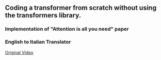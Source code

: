 ## Coding a transformer from scratch without using the transformers library.
### Implementation of "Attention is all you need" paper
### English to Italian Translator
[Original Video](https://www.youtube.com/watch?v=ISNdQcPhsts&t=177s)
